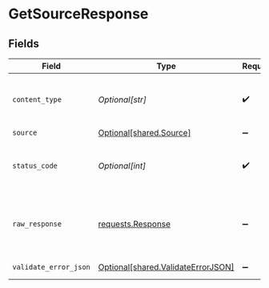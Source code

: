 # GetSourceResponse


## Fields

| Field                                                                                 | Type                                                                                  | Required                                                                              | Description                                                                           |
| ------------------------------------------------------------------------------------- | ------------------------------------------------------------------------------------- | ------------------------------------------------------------------------------------- | ------------------------------------------------------------------------------------- |
| `content_type`                                                                        | *Optional[str]*                                                                       | :heavy_check_mark:                                                                    | HTTP response content type for this operation                                         |
| `source`                                                                              | [Optional[shared.Source]](undefined/models/shared/source.md)                          | :heavy_minus_sign:                                                                    | Ok                                                                                    |
| `status_code`                                                                         | *Optional[int]*                                                                       | :heavy_check_mark:                                                                    | HTTP response status code for this operation                                          |
| `raw_response`                                                                        | [requests.Response](https://requests.readthedocs.io/en/latest/api/#requests.Response) | :heavy_minus_sign:                                                                    | Raw HTTP response; suitable for custom response parsing                               |
| `validate_error_json`                                                                 | [Optional[shared.ValidateErrorJSON]](undefined/models/shared/validateerrorjson.md)    | :heavy_minus_sign:                                                                    | Validation Failed                                                                     |